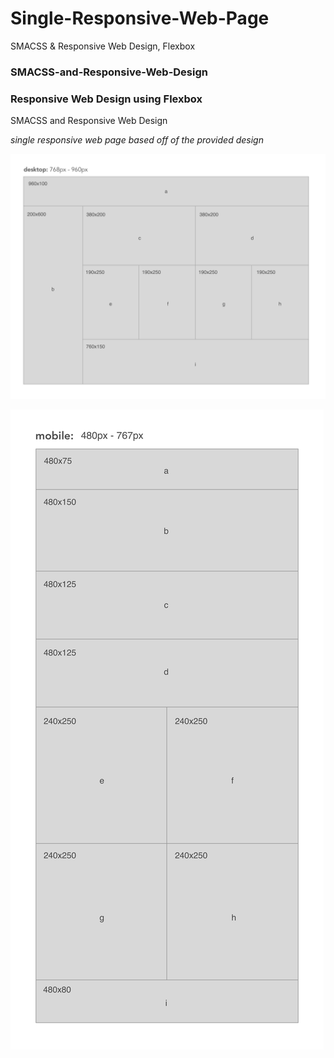 # Single-Responsive-Web-Page
SMACSS &amp; Responsive Web Design, Flexbox 

### SMACSS-and-Responsive-Web-Design
### Responsive Web Design using Flexbox

SMACSS and Responsive Web Design

*single responsive web page based off of the provided design*

![desktop-view](img/desktop-view.png)

![mobile-view](img/mobile-view.png)
